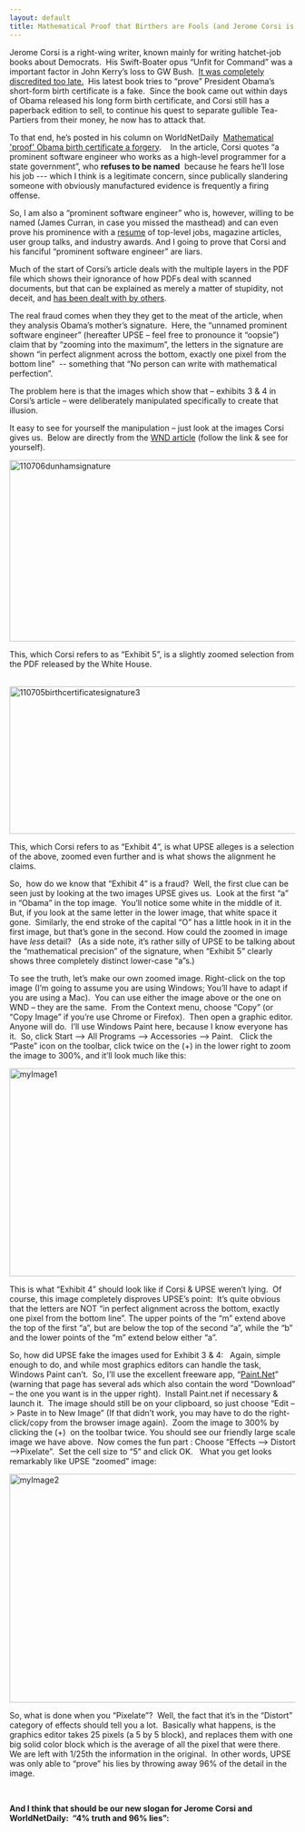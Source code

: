 ```yaml
---
layout: default
title: Mathematical Proof that Birthers are Fools (and Jerome Corsi is a Con-artist)
---
```


  <p>Jerome Corsi is a right-wing writer, known mainly for writing hatchet-job books about Democrats.  His Swift-Boater opus “Unfit for Command” was a important factor in John Kerry’s loss to GW Bush.  <a href="http://en.wikipedia.org/wiki/Unfit_for_Command" target="_blank">It was completely discredited too late.</a>  His latest book tries to “prove” President Obama’s short-form birth certificate is a fake.  Since the book came out within days of Obama released his long form birth certificate, and Corsi still has a paperback edition to sell, to continue his quest to separate gullible Tea-Partiers from their money, he now has to attack that.</p>  <p>To that end, he’s posted in his column on WorldNetDaily  <a href="http://www.wnd.com/index.php?fa=PAGE.view&amp;pageId=319221" target="_blank">Mathematical 'proof' Obama birth certificate a forgery</a>.    In the article, Corsi quotes “a prominent software engineer who works as a high-level programmer for a state government”, who <strong>refuses to be named</strong>  because he fears he’ll lose his job --- which I think is a legitimate concern, since publically slandering someone with obviously manufactured evidence is frequently a firing offense.</p>  <p>So, I am also a “prominent software engineer” who is, however, willing to be named (James Curran, in case you missed the masthead) and can even prove his prominence with a <a href="http://www.noveltheory.com/resume" target="_blank">resume</a> of top-level jobs, magazine articles, user group talks, and industry awards. And I going to prove that Corsi and his fanciful “prominent software engineer” are liars.</p>  <p>Much of the start of Corsi’s article deals with the multiple layers in the PDF file which shows their ignorance of how PDFs deal with scanned documents, but that can be explained as merely a matter of stupidity, not deceit, and <a href="http://www.youtube.com/nyatnagarl#p/a/u/1/ZHZQ_SrEiOc" target="_blank">has been dealt with by others</a>.</p>  <p>The real fraud comes when they they get to the meat of the article, when they analysis Obama’s mother’s signature.  Here, the “unnamed prominent software engineer” (hereafter UPSE – feel free to pronounce it “oopsie”) claim that by “zooming into the maximum”, the letters in the signature are shown “in perfect alignment across the bottom, exactly one pixel from the bottom line”  -- something that “No person can write with mathematical perfection”.</p>  <p>The problem here is that the images which show that – exhibits 3 &amp; 4 in Corsi’s article – were deliberately manipulated specifically to create that illusion.</p>  <p>It easy to see for yourself the manipulation – just look at the images Corsi gives us.  Below are directly from the <a href="http://www.wnd.com/index.php?fa=PAGE.view&amp;pageId=319221" target="_blank">WND article</a> (follow the link &amp; see for yourself).</p>  <p><a href="http://honestillusion.com/blogs/blog_0/110706dunhamsignature_3CE37EBE.jpg"><img style="background-image:none;border-right-width:0px;padding-left:0px;padding-right:0px;display:inline;border-top-width:0px;border-bottom-width:0px;border-left-width:0px;padding-top:0px;" title="110706dunhamsignature" border="0" alt="110706dunhamsignature" src="http://honestillusion.com/blogs/blog_0/110706dunhamsignature_thumb_5AE18CB2.jpg" width="731" height="320" /></a></p>  <p>This, which Corsi refers to as “Exhibit 5”, is a slightly zoomed selection from the PDF released by the White House.</p>  <p>   <br /><a href="http://honestillusion.com/blogs/blog_0/110705birthcertificatesignature3_0C6CFA48.jpg"><img style="background-image:none;border-bottom:0px;border-left:0px;padding-left:0px;padding-right:0px;display:inline;border-top:0px;border-right:0px;padding-top:0px;" title="110705birthcertificatesignature3" border="0" alt="110705birthcertificatesignature3" src="http://honestillusion.com/blogs/blog_0/110705birthcertificatesignature3_thumb_32CEDD93.jpg" width="735" height="260" /></a></p>    <p>This, which Corsi refers to as “Exhibit 4”, is what UPSE alleges is a selection of the above, zoomed even further and is what shows the alignment he claims.</p>  <p>So,  how do we know that “Exhibit 4” is a fraud?  Well, the first clue can be seen just by looking at the two images UPSE gives us.  Look at the first “a” in “Obama” in the top image.  You’ll notice some white in the middle of it.  But, if you look at the same letter in the lower image, that white space it gone.  Similarly, the end stroke of the capital “O” has a little hook in it in the first image, but that’s gone in the second. How could the zoomed in image have <em>less</em> detail?   (As a side note, it’s rather silly of UPSE to be talking about the “mathematical precision” of the signature, when “Exhibit 5” clearly shows three completely distinct lower-case “a”s.)</p>  <p>To see the truth, let’s make our own zoomed image. Right-click on the top image (I’m going to assume you are using Windows; You’ll have to adapt if you are using a Mac).  You can use either the image above or the one on WND – they are the same.  From the Context menu, choose “Copy” (or “Copy Image” if you’re use Chrome or Firefox).  Then open a graphic editor.  Anyone will do.  I’ll use Windows Paint here, because I know everyone has it.  So, click Start –&gt; All Programs –&gt; Accessories –&gt; Paint.   Click the “Paste” icon on the toolbar, click twice on the (+) in the lower right to zoom the image to 300%, and it’ll look much like this:</p>  <p><a href="http://honestillusion.com/blogs/blog_0/myImage1_78DF9AA6.jpg"><img style="background-image:none;border-bottom:0px;border-left:0px;padding-left:0px;padding-right:0px;display:inline;border-top:0px;border-right:0px;padding-top:0px;" title="myImage1" border="0" alt="myImage1" src="http://honestillusion.com/blogs/blog_0/myImage1_thumb_44CAFB53.jpg" width="1080" height="367" /></a></p>  <p>This is what “Exhibit 4” should look like if Corsi &amp; UPSE weren’t lying.  Of course, this image completely disproves UPSE’s point:  It’s quite obvious that the letters are NOT “in perfect alignment across the bottom, exactly one pixel from the bottom line”. The upper points of the “m” extend above the top of the first “a”, but are below the top of the second “a”, while the “b” and the lower points of the “m” extend below either “a”.</p>  <p>So, how did UPSE fake the images used for Exhibit 3 &amp; 4:   Again, simple enough to do, and while most graphics editors can handle the task, Windows Paint can’t.  So, I’ll use the excellent freeware app, “<a href="http://getpaint.net" target="_blank">Paint.Net</a>”  (warning that page has several ads which also contain the word “Download” – the one you want is in the upper right).  Install Paint.net if necessary &amp; launch it.  The image should still be on your clipboard, so just choose “Edit –&gt; Paste in to New Image” (If that didn’t work, you may have to do the right-click/copy from the browser image again).  Zoom the image to 300% by clicking the (+)  on the toolbar twice. You should see our friendly large scale image we have above.  Now comes the fun part : Choose “Effects –&gt; Distort –&gt;Pixelate”.  Set the cell size to “5” and click OK.   What you get looks remarkably like UPSE “zoomed” image:</p>  <p><a href="http://honestillusion.com/blogs/blog_0/myImage2_01DC005B.gif"><img style="background-image:none;border-bottom:0px;border-left:0px;padding-left:0px;padding-right:0px;display:inline;border-top:0px;border-right:0px;padding-top:0px;" title="myImage2" border="0" alt="myImage2" src="http://honestillusion.com/blogs/blog_0/myImage2_thumb_2899F0CE.gif" width="1074" height="403" /></a></p>  <p>So, what is done when you “Pixelate”?  Well, the fact that it’s in the “Distort” category of effects should tell you a lot.  Basically what happens, is the graphics editor takes 25 pixels (a 5 by 5 block), and replaces them with one big solid color block which is the average of all the pixel that were there.  We are left with 1/25th the information in the original.  In other words, UPSE was only able to “prove” his lies by throwing away 96% of the detail in the image.</p>  <p> </p>    <p><strong>And I think that should be our new slogan for Jerome Corsi and WorldNetDaily:  “4% truth and 96% lies”:</strong></p>